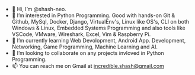 - 👋 Hi, I’m @shash-neo.
- 👀 I’m interested in Python Programming. Good with hands-on Git & Github, MySql, Docker, Django, VirtualEnv's, Linux like OS's, CLI on both Windows & Linux, Embedded Systems Programming and also tools like VSCode, VMware, Wireshark, Excel, Vim & Raspberry Pi.
- 🌱 I’m currently learning Web Devolopment, Android App. Development, Networking, Game Programming, Machine Learning and AI. 
- 💞️ I’m looking to collaborate on any projects invloved in Python Programming.
- 📫 You can reach me on Gmail at incredible.shash@gmail.com 

<!---
shash-neo/shash-neo is a ✨ special ✨ repository because its `README.md` (this file) appears on your GitHub profile.
You can click the Preview link to take a look at your changes.
--->
